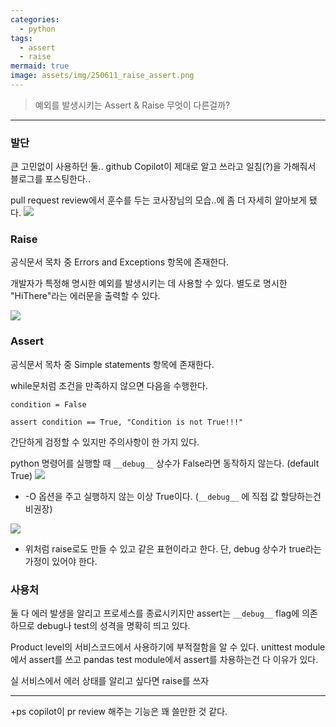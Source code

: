 ```yaml
---
categories:
  - python
tags:
  - assert
  - raise
mermaid: true
image: assets/img/250611_raise_assert.png
---
```

> 예외를 발생시키는 Assert & Raise 무엇이 다른걸까?
---

### 발단

큰 고민없이 사용하던 둘.. github Copilot이 제대로 알고 쓰라고 일침(?)을 가해줘서 블로그를 포스팅한다..

pull request review에서 훈수를 두는 코사장님의 모습..에 좀 더 자세히 알아보게 됐다.
![](https://i.imgur.com/w7En0Ji.png)


### Raise

공식문서 목차 중 Errors and Exceptions 항목에 존재한다.

개발자가 특정해 명시한 예외를 발생시키는 데 사용할 수 있다.
별도로 명시한 "HiThere"라는 에러문을 출력할 수 있다.

![](https://i.imgur.com/yp6YXrk.png)


### Assert

공식문서 목차 중 Simple statements 항목에 존재한다.

while문처럼 조건을 만족하지 않으면 다음을 수행한다.

```python3
condition = False

assert condition == True, "Condition is not True!!!"
```

간단하게 검정할 수 있지만 주의사항이 한 가지 있다.

python 명령어를 실행할 때 `__debug__` 상수가 False라면 동작하지 않는다. (default True)
![](https://i.imgur.com/kB8tsF1.png)

- -O 옵션을 주고 실행하지 않는 이상 True이다. (`__debug__` 에 직접 값 할당하는건 비권장)

![](https://i.imgur.com/eVhRyU9.png)

- 위처럼 raise로도 만들 수 있고 같은 표현이라고 한다. 단, debug 상수가 true라는 가정이 있어야 한다.


### 사용처
둘 다 에러 발생을 알리고 프로세스를 종료시키지만 assert는 `__debug__` flag에 의존하므로 debug나 test의 성격을 명확히 띄고 있다.

Product level의 서비스코드에서 사용하기에 부적절함을 알 수 있다. unittest module에서 assert를 쓰고 pandas test module에서 assert를 차용하는건 다 이유가 있다.

실 서비스에서 에러 상태를 알리고 싶다면 raise를 쓰자

---

+ps
copilot이 pr review 해주는 기능은 꽤 쓸만한 것 같다.

